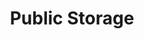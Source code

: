 ---
title: "Public Storage"
url: /gilbert/public-storage-north-greenfield-road/
shop: storage rental
---